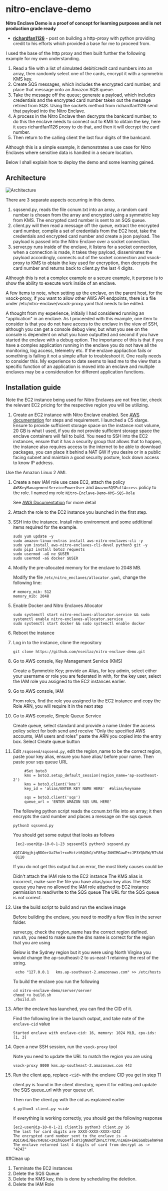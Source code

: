 # nitro-enclave-demo
**Nitro Enclave Demo is a proof of concept for learning purposes and is not production grade ready**

- [**richardfan1126**](https://github.com/richardfan1126/nitro-enclave-python-demo) - post on building a http-proxy with python providing credit to his efforts which provided a base for me to proceed from.  

I used the base of the http proxy and then built further the following example for my own understanding.

1. Read a file with a list of simulated debit/credit card numbers into an array, then randomly select one of the cards, encrypt it with a symmetric KMS key. 
2. Create SQS messages, which includes the encrypted card number, and place that message onto an Amazon SQS queue. 
3. Take the message off the queue; generate a payload, which includes credentials and the encrypted card number taken out the message retried from SQS. Using the sockets method from richardfan1126 send that payload into the Nitro Enclave.
4. A process in the Nitro Enclave then decrypts the bankcard number, to do this the enclave needs to connect out to KMS to obtain the key, here it uses richardfan1126 proxy to do that, and then it will decrypt the card number.
5. Then return to the calling client the last four digits of the bankcard.

Although this is a simple example, it demonstrates a use case for Nitro Enclaves where sensitive data is handled in a secure location.  

Below I shall explain how to deploy the demo and some learning gained.

## Architecture

![Architecture](https://github.com/nseilaz/nitro-enclave-demo/blob/main/docs/architecture.png)

There are 3 separate aspects occurring in this demo.

1. sqssend.py, reads the file ccnum.txt into an array, a random card number is chosen from the array and encrypted using a symmetric key from KMS.  The encrypted card number is sent to an SQS queue.
2. client.py will then read a message off the queue, extract the encrypted card number, compile a set of credentials from the EC2 host, take the credentials and encrypted card number and create a json payload.  The payload is passed into the Nitro Enclave over a socket connection.
3. server.py runs inside of the enclave, it listens for a socket connection, when a connection is made, it takes they payload, disseminates the payload accordingly, connects out of the socket connection and vsock-proxy to KMS to obtain the key used for encryption, then decrypts the card number and returns back to client.py the last 4 digits. 

Although this is not a complex example or a secure example, it purpose is to show the ability to execute work inside of an enclave. 

A few items to note, when setting up the enclave, on the parent host, for the vsock-proxy, if you want to allow other AWS API endpoints, there is a file under /etc/nitro-enclave/vsock-proxy.yaml that needs to be edited.

A thought from my experience, initially I had considered running an "application" in an enclave. As I proceeded with this example, one item to consider is that you do not have access to the enclave in the view of SSH, although you can get a console debug view, but what you see on the console is dependent on what you have outputted and second if you have started the enclave with a debug option.  The importance of this is that if you have a complex application running in the enclave you do not have all the monitoring, log access, telemetry etc.  If the enclave appliaction fails or something is failing it not a simple affair to troubleshoot it. One really needs to consider this.  My experience to date seems to lead me to the view that a specific function of an application is moved into an enclave and multiple enclaves may be a consideration for different application functions.

## Installation guide

Note the EC2 instance being used for Nitro Enclaves are not free tier, check the relevant EC2 pricing for the respective region you will be utilizing. 

1. Create an EC2 instance with Nitro Enclave enabled. See [AWS documentation](https://docs.aws.amazon.com/enclaves/latest/user/create-enclave.html) for steps and requirement.  I launched a C5 xlarge.  Ensure to provide sufficient storage space on the instance root volume, 20 GB is what I used, if you do not provide sufficient storage space the enclave containers will fail to build. You need to SSH into the EC2 instances, ensure that it has a security group that allows that to happen, the instance also requires access to the internet to be able to download packages, you can place it behind a NAT GW if you desire or in a public facing subnet and maintain a good security posture, lock down access to know IP address.

Use the Amazon Linux 2 AMI.

1. Create a new IAM role use case EC2, attach the policy `AWSKeyManagementServicePowerUser` and `AmazonSQSFullAccess` policy to the role.  I named my role `Nitro-Enclave-Demo-KMS-SQS-Role`

   See [AWS Documentation](https://docs.aws.amazon.com/AWSEC2/latest/UserGuide/iam-roles-for-amazon-ec2.html#working-with-iam-roles) for more detail
   
1. Attach the role to the EC2 instance you launched in the first step.

1. SSH into the instance. Install nitro environment and some additional items required for the example.

   ```
   sudo yum update -y
   sudo amazon-linux-extras install aws-nitro-enclaves-cli -y
   sudo yum install aws-nitro-enclaves-cli-devel python3 git -y
   sudo pip3 install boto3 requests
   sudo usermod -aG ne $USER
   sudo usermod -aG docker $USER
   ```

1. Modify the pre-allocated memory for the enclave to 2048 MB.

   Modify the file `/etc/nitro_enclaves/allocator.yaml`, change the following line:

   ```
   # memory_mib: 512
   memory_mib: 2048
   ```

1. Enable Docker and Nitro Enclaves Allocator

   ```
   sudo systemctl start nitro-enclaves-allocator.service && sudo systemctl enable nitro-enclaves-allocator.service
   sudo systemctl start docker && sudo systemctl enable docker
   ```

1. Reboot the instance

1. Log in to the instance, clone the repository

   ```
   git clone https://github.com/nseilaz/nitro-enclave-demo.git
   ```

1. Go to AWS console, Key Management Service (KMS) 

   Create a Symmetric Key; provide an Alias, for key admin, select either your username or role you are federated in with, for the key user, select the IAM role you assigned to the EC2 instances earlier. 

1. Go to AWS console, IAM

   From roles, find the role you assigned to the EC2 instance and copy the Role ARN, you will require it in the next step

1. Go to AWS console, Simple Queue Service

   Create queue, select standard and provide a name
   Under the access policy select for both send and receive "Only the specified AWS accounts, IAM users and roles"  paste the ARN you copied into the entry box. 
   Select Create queue button

1. Edit `/sqssend/sqssend.py`, edit the region_name to be the correct region, paste your key alias, ensure you have alias/ before your name. Then paste your sqs queue URL

   ```
        #Set boto3
        kms = boto3.setup_default_session(region_name='ap-southeast-2')
        kms = boto3.client('kms')
        key_id = 'alias/ENTER KEY NAME HERE'  #alias/keyname

        sqs = boto3.client('sqs')
        queue_url = 'ENTER AMAZON SQS URL HERE'
   ```

   The following python script reads the ccnum.txt file into an array; it then encrypts the card number and places a message on the sqs queue.  

   ```
   python3 sqssend.py
   ```

   You should get some output that looks as follows

   ```
    [ec2-user@ip-10-0-1-23 sqssend]$ python3 sqssend.py
    AQICAHgjhjqBDOerXa7hnl+xxMctzt6QXhG/nF85qrJNHIMGawE+cJP3YQkEW/RTs8dViIBdAAAAbjBsBgkqhkiG9w0BBwagXzBdAgEAMFgGCSqGSIb3DQEHATAeBglghkgBZQMEAS4wEQQM+HMPdnSkV6qUl3XNAgEQgCvLmJYB6a4UBjfuJhbuyG+wCvDKwSLfvy0B/AqWqFbCxI63+M/sbcVciN2t
    8110
   ```
   If you do not get this output but an error, the most likely causes could be
   
   Didn't attach the IAM role to the EC2 instance
   The KMS alias is incorrect, make sure the file you have alias/your key alias 
   The SQS queue you have no allowed the IAM role attached to EC2 instance permission to read/write to the SQS queue
   The URL for the SQS queue is not correct.

1. Use the build script to build and run the enclave image

   Before building the enclave, you need to modify a few files in the server folder.

   server.py, check the region_name has the correct region defined.
   run.sh, you need to make sure the dns name is correct for the region that you are using

   Below is the Sydney region but it you were using North Virgina you would change the ap-southeast-2 to us-east-1 retaining the rest of the string.

   ```
    echo "127.0.0.1   kms.ap-southeast-2.amazonaws.com" >> /etc/hosts
   ```
   To build the enclave you run the following 

   ```
   cd nitro-enclave-demo/server/server
   chmod +x build.sh
   ./build.sh
   ```

1. After the enclave has launched, you can find the CID of it.

   Find the following line in the launch output, and take note of the `enclave-cid` value

   ```
   Started enclave with enclave-cid: 16, memory: 1024 MiB, cpu-ids: [1, 3]
   ```

1. Open a new SSH session, run the `vsock-proxy` tool

   Note you need to update the URL to match the region you are using

   ```
   vsock-proxy 8000 kms.ap-southeast-2.amazonaws.com 443
   ```

1. Run the client app, replace `<cid>` with the enclave CID you get in step 11

   client.py is found in the client directory, open it for editing and update the SQS queue_url with your queue url.

   Then run the client.py with the cid as explained earlier

   ```
   $ python3 client.py <cid>
   ```

   If everything is working correctly, you should get the following response 

   ```
   [ec2-user@ip-10-0-1-21 client]$ python3 client.py 16
   The last for card digits are XXXX-XXXX-XXXX-4242
   The encrypted card number sent to the enclave is -> AQICAHi7Be/X4UaC+zK1hGQo4flo8YJgNGNdfZHnLt7YNC/n1AEm+EHESG8bSehWPe08BcwCAAAAbjBsBgkqhkiG9w0BBwagXzBdAgEAMFgGCSqGSIb3DQEHATAeBglghkgBZQMEAS4wEQQMeUeYJRWooST1RjsiAgEQgCvL/tF6ZXTIU0UbYvDw6p0P+vRb7Xg62wOTGxmgh+YQ+u4cEMQI0LjiZ84w
   The enclave returned last 4 digits of card from decrypt as -> "4242"
   ```

##Clean up

1. Terminate the EC2 instances
2. Delete the SQS Queue
3. Delete the KMS key, this is done by scheduling the deletion.
4. Delete the IAM Role
